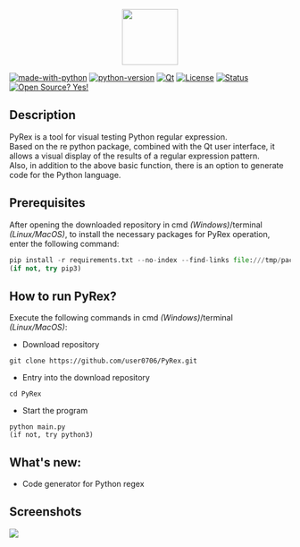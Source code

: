 <p align="center">
  <img height="100" src="https://github.com/user0706/PyRex/blob/master/Qt_ui/icons/windowIcon.png?raw=true">
</p>

[![made-with-python](https://img.shields.io/badge/Made%20with-Python-1f425f.svg)](https://www.python.org/)  [![python-version](https://img.shields.io/badge/Python-3.6|above-<COLOR>.svg)](https://www.python.org/)  [![Qt](https://img.shields.io/badge/GUI%20by-Qt%20Designer-orange)](https://doc.qt.io/qt-5/qtdesigner-manual.html)  [![License](https://img.shields.io/pypi/l/ansicolortags.svg)](https://github.com/user0706/PyRex/blob/master/LICENSE) [![Status](https://img.shields.io/badge/status-test-yellow)](https://github.com/user0706/PyRex/)  [![Open Source? Yes!](https://badgen.net/badge/Open%20Source%20%3F/Yes%21/blue?icon=github)](https://github.com/user0706/PyRex/)
## Description
PyRex is a tool for visual testing Python regular expression.
<br>Based on the re python package, combined with the Qt user interface, it allows a visual display of the results of a regular expression pattern.
<br>Also, in addition to the above basic function, there is an option to generate code for the Python language.

## Prerequisites
After opening the downloaded repository in cmd *(Windows)*/terminal *(Linux/MacOS)*, to install the necessary packages for PyRex operation, enter the following command:
```python
pip install -r requirements.txt --no-index --find-links file:///tmp/packages
(if not, try pip3)
```
## How to run PyRex?
Execute the following commands in cmd *(Windows)*/terminal *(Linux/MacOS)*:

- Download repository
```
git clone https://github.com/user0706/PyRex.git
```
- Entry into the download repository
```
cd PyRex
```
- Start the program
```
python main.py
(if not, try python3)
```

## What's new:
- Code generator for Python regex

## Screenshots
![](https://github.com/user0706/PyRex/blob/master/Example.png?raw=true)
